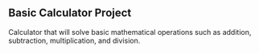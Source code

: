 ## Basic Calculator Project

Calculator that will solve basic mathematical operations such as addition, subtraction, multiplication, and division.
